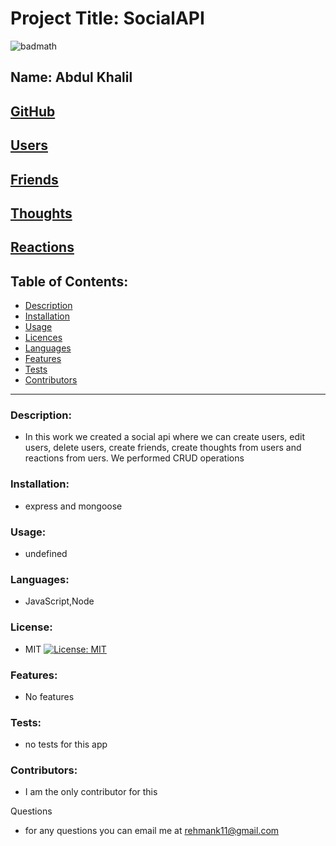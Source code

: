 

# Project Title: SocialAPI
![badmath](https://img.shields.io/github/languages/top/nielsenjared/badmath)

## Name: Abdul Khalil

## [GitHub](https://github.com/absk786)
## [Users](https://drive.google.com/file/d/1wS9H3NnATdf3lQqj6Wngq_tj22FxVu9i/view)
## [Friends](https://drive.google.com/file/d/1wS9H3NnATdf3lQqj6Wngq_tj22FxVu9i/view)
## [Thoughts](https://drive.google.com/file/d1bmX8ae1Keoa8KAanhC4vvT-16t0gd8Ai/view)
## [Reactions](https://drive.google.com/file/d/1mWorrq1-if0ZV9m2v5wyVpX_fkVqQXsw/view)

## Table of Contents:
* [Description](https://github.com/absk786/assignment7/blob/main/README.md#Description)
* [Installation](https://github.com/absk786/assignment7/blob/main/README.md#Installation)
* [Usage](https://github.com/absk786/assignment7/blob/main/README.md#Usage)
* [Licences](https://github.com/absk786/assignment7/blob/main/README.md#License)
* [Languages](https://github.com/absk786/assignment7/blob/main/README.md#Languages)
* [Features](https://github.com/absk786/assignment7/blob/main/README.md#Features)
* [Tests](https://github.com/absk786/assignment7/blob/main/README.md#Tests)
* [Contributors](https://github.com/absk786/assignment7/blob/main/README.md#Contributors)

-------------------------------------------------------------------------------------
### Description: 
* In this work we created a social api where we can create users, edit users, delete users, create friends, create thoughts from users and reactions from uers. We performed CRUD operations 

### Installation: 
* express and mongoose
 
### Usage: 
* undefined

### Languages: 
* JavaScript,Node

### License:
* MIT [![License: MIT](https://img.shields.io/badge/License-MIT-yellow.svg)](https://opensource.org/licenses/MIT)

### Features: 
* No features 

### Tests: 
* no tests for this app

### Contributors: 
* I am the only contributor for this

Questions
* for any questions you can email me at rehmank11@gmail.com
